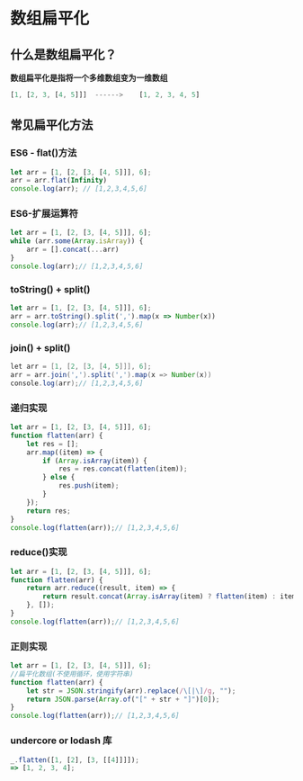 # 数组扁平化

## 什么是数组扁平化？

**数组扁平化是指将一个多维数组变为一维数组**

```javascript
[1, [2, 3, [4, 5]]]  ------>    [1, 2, 3, 4, 5]
```

## 常见扁平化方法

### ES6 - flat()方法

```javascript
let arr = [1, [2, [3, [4, 5]]], 6];
arr = arr.flat(Infinity)
console.log(arr); // [1,2,3,4,5,6]
```

### ES6-扩展运算符

```javascript
let arr = [1, [2, [3, [4, 5]]], 6];
while (arr.some(Array.isArray)) {
    arr = [].concat(...arr)
}
console.log(arr);// [1,2,3,4,5,6]
```

### toString() + split()

```javascript
let arr = [1, [2, [3, [4, 5]]], 6];
arr = arr.toString().split(',').map(x => Number(x))
console.log(arr);// [1,2,3,4,5,6]
```

### join() + split()

```java
let arr = [1, [2, [3, [4, 5]]], 6];
arr = arr.join(',').split(',').map(x => Number(x))
console.log(arr);// [1,2,3,4,5,6]
```

### 递归实现

```javascript
let arr = [1, [2, [3, [4, 5]]], 6];
function flatten(arr) {
    let res = [];
    arr.map((item) => {
        if (Array.isArray(item)) {
            res = res.concat(flatten(item));
        } else {
            res.push(item);
        }
    });
    return res;
}
console.log(flatten(arr));// [1,2,3,4,5,6]
```

### reduce()实现

```javascript
let arr = [1, [2, [3, [4, 5]]], 6];
function flatten(arr) {
    return arr.reduce((result, item) => {
        return result.concat(Array.isArray(item) ? flatten(item) : item);
    }, []);
}
console.log(flatten(arr));// [1,2,3,4,5,6]
```

### 正则实现

```javascript
let arr = [1, [2, [3, [4, 5]]], 6];
//扁平化数组(不使用循环，使用字符串)
function flatten(arr) {
    let str = JSON.stringify(arr).replace(/\[|\]/g, "");
    return JSON.parse(Array.of("[" + str + "]")[0]);
}
console.log(flatten(arr));// [1,2,3,4,5,6]
```

### **undercore or lodash 库**

```javascript
_.flatten([1, [2], [3, [[4]]]]);
=> [1, 2, 3, 4];
```

